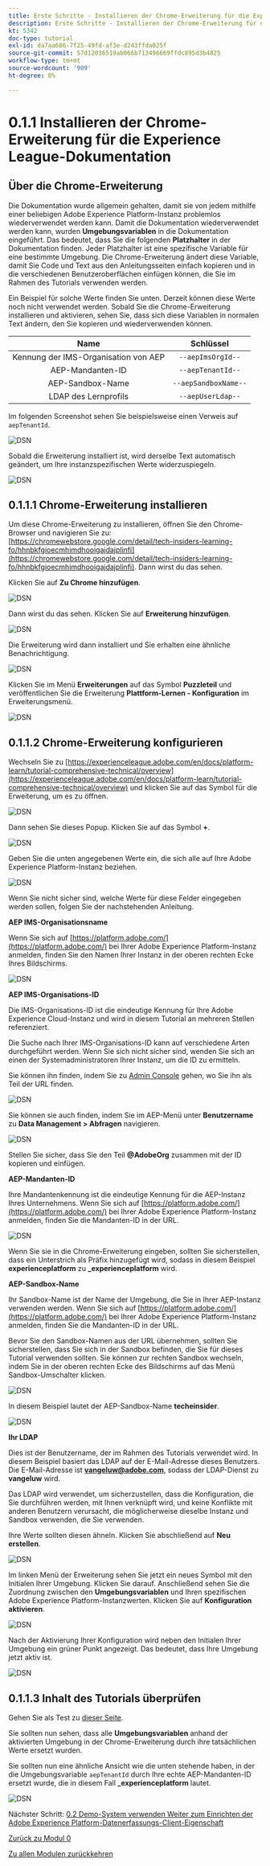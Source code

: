 ```yaml
---
title: Erste Schritte - Installieren der Chrome-Erweiterung für die Experience League-Dokumentation
description: Erste Schritte - Installieren der Chrome-Erweiterung für die Experience League-Dokumentation
kt: 5342
doc-type: tutorial
exl-id: da7aa686-7f25-49fd-af3e-d243ffda025f
source-git-commit: 57d12036519ab066b713496669ffdc895d3b4825
workflow-type: tm+mt
source-wordcount: '909'
ht-degree: 0%

---
```


# 0.1.1 Installieren der Chrome-Erweiterung für die Experience League-Dokumentation

## Über die Chrome-Erweiterung

Die Dokumentation wurde allgemein gehalten, damit sie von jedem mithilfe einer beliebigen Adobe Experience Platform-Instanz problemlos wiederverwendet werden kann.
Damit die Dokumentation wiederverwendet werden kann, wurden **Umgebungsvariablen** in die Dokumentation eingeführt. Das bedeutet, dass Sie die folgenden **Platzhalter** in der Dokumentation finden. Jeder Platzhalter ist eine spezifische Variable für eine bestimmte Umgebung. Die Chrome-Erweiterung ändert diese Variable, damit Sie Code und Text aus den Anleitungsseiten einfach kopieren und in die verschiedenen Benutzeroberflächen einfügen können, die Sie im Rahmen des Tutorials verwenden werden.

Ein Beispiel für solche Werte finden Sie unten. Derzeit können diese Werte noch nicht verwendet werden. Sobald Sie die Chrome-Erweiterung installieren und aktivieren, sehen Sie, dass sich diese Variablen in normalen Text ändern, den Sie kopieren und wiederverwenden können.

| Name | Schlüssel |
|:-------------:| :---------------:|
| Kennung der IMS-Organisation von AEP | `--aepImsOrgId--` |
| AEP-Mandanten-ID | `--aepTenantId--` |
| AEP-Sandbox-Name | `--aepSandboxName--` |
| LDAP des Lernprofils | `--aepUserLdap--` |

Im folgenden Screenshot sehen Sie beispielsweise einen Verweis auf `aepTenantId`.

![DSN](./images/mod7before.png)

Sobald die Erweiterung installiert ist, wird derselbe Text automatisch geändert, um Ihre instanzspezifischen Werte widerzuspiegeln.

![DSN](./images/mod7.png)

## 0.1.1.1 Chrome-Erweiterung installieren

Um diese Chrome-Erweiterung zu installieren, öffnen Sie den Chrome-Browser und navigieren Sie zu: [https://chromewebstore.google.com/detail/tech-insiders-learning-fo/hhnbkfgioecmhimdhooigajdajplinfi](https://chromewebstore.google.com/detail/tech-insiders-learning-fo/hhnbkfgioecmhimdhooigajdajplinfi). Dann wirst du das sehen.

Klicken Sie auf **Zu Chrome hinzufügen**.

![DSN](./images/c2.png)

Dann wirst du das sehen. Klicken Sie auf **Erweiterung hinzufügen**.

![DSN](./images/c3.png)

Die Erweiterung wird dann installiert und Sie erhalten eine ähnliche Benachrichtigung.

![DSN](./images/c4.png)

Klicken Sie im Menü **Erweiterungen** auf das Symbol **Puzzleteil** und veröffentlichen Sie die Erweiterung **Plattform-Lernen - Konfiguration** im Erweiterungsmenü.

![DSN](./images/c6.png)

## 0.1.1.2 Chrome-Erweiterung konfigurieren

Wechseln Sie zu [https://experienceleague.adobe.com/en/docs/platform-learn/tutorial-comprehensive-technical/overview](https://experienceleague.adobe.com/en/docs/platform-learn/tutorial-comprehensive-technical/overview) und klicken Sie auf das Symbol für die Erweiterung, um es zu öffnen.

![DSN](./images/tuthome.png)

Dann sehen Sie dieses Popup. Klicken Sie auf das Symbol **+**.

![DSN](./images/c7.png)

Geben Sie die unten angegebenen Werte ein, die sich alle auf Ihre Adobe Experience Platform-Instanz beziehen.

![DSN](./images/c8.png)

Wenn Sie nicht sicher sind, welche Werte für diese Felder eingegeben werden sollen, folgen Sie der nachstehenden Anleitung.

**AEP IMS-Organisationsname**

Wenn Sie sich auf [https://platform.adobe.com/](https://platform.adobe.com/) bei Ihrer Adobe Experience Platform-Instanz anmelden, finden Sie den Namen Ihrer Instanz in der oberen rechten Ecke Ihres Bildschirms.

![DSN](./images/aepname.png)

**AEP IMS-Organisations-ID**

Die IMS-Organisations-ID ist die eindeutige Kennung für Ihre Adobe Experience Cloud-Instanz und wird in diesem Tutorial an mehreren Stellen referenziert.

Die Suche nach Ihrer IMS-Organisations-ID kann auf verschiedene Arten durchgeführt werden. Wenn Sie sich nicht sicher sind, wenden Sie sich an einen der Systemadministratoren Ihrer Instanz, um die ID zu ermitteln.

Sie können ihn finden, indem Sie zu [Admin Console](https://https://adminconsole.adobe.com/) gehen, wo Sie ihn als Teil der URL finden.

![DSN](./images/aepid1.png)

Sie können sie auch finden, indem Sie im AEP-Menü unter **Benutzername** zu **Data Management > Abfragen** navigieren.

![DSN](./images/aepid2.png)

Stellen Sie sicher, dass Sie den Teil **@AdobeOrg** zusammen mit der ID kopieren und einfügen.

**AEP-Mandanten-ID**

Ihre Mandantenkennung ist die eindeutige Kennung für die AEP-Instanz Ihres Unternehmens. Wenn Sie sich auf [https://platform.adobe.com/](https://platform.adobe.com/) bei Ihrer Adobe Experience Platform-Instanz anmelden, finden Sie die Mandanten-ID in der URL.

![DSN](./images/aeptenantid.png)

Wenn Sie sie in die Chrome-Erweiterung eingeben, sollten Sie sicherstellen, dass ein Unterstrich als Präfix hinzugefügt wird, sodass in diesem Beispiel **experienceplatform** zu **_experienceplatform** wird.

**AEP-Sandbox-Name**

Ihr Sandbox-Name ist der Name der Umgebung, die Sie in Ihrer AEP-Instanz verwenden werden. Wenn Sie sich auf [https://platform.adobe.com/](https://platform.adobe.com/) bei Ihrer Adobe Experience Platform-Instanz anmelden, finden Sie die Mandanten-ID in der URL.

Bevor Sie den Sandbox-Namen aus der URL übernehmen, sollten Sie sicherstellen, dass Sie sich in der Sandbox befinden, die Sie für dieses Tutorial verwenden sollten. Sie können zur rechten Sandbox wechseln, indem Sie in der oberen rechten Ecke des Bildschirms auf das Menü Sandbox-Umschalter klicken.

![DSN](./images/aepsandboxsw.png)

In diesem Beispiel lautet der AEP-Sandbox-Name **techeinsider**.

![DSN](./images/aepsname.png)

**Ihr LDAP**

Dies ist der Benutzername, der im Rahmen des Tutorials verwendet wird. In diesem Beispiel basiert das LDAP auf der E-Mail-Adresse dieses Benutzers. Die E-Mail-Adresse ist **vangeluw@adobe.com**, sodass der LDAP-Dienst zu **vangeluw** wird.

Das LDAP wird verwendet, um sicherzustellen, dass die Konfiguration, die Sie durchführen werden, mit Ihnen verknüpft wird, und keine Konflikte mit anderen Benutzern verursacht, die möglicherweise dieselbe Instanz und Sandbox verwenden, die Sie verwenden.

Ihre Werte sollten diesen ähneln.
Klicken Sie abschließend auf **Neu erstellen**.

![DSN](./images/c8a.png)


Im linken Menü der Erweiterung sehen Sie jetzt ein neues Symbol mit den Initialen Ihrer Umgebung. Klicken Sie darauf. Anschließend sehen Sie die Zuordnung zwischen den **Umgebungsvariablen** und Ihren spezifischen Adobe Experience Platform-Instanzwerten. Klicken Sie auf **Konfiguration aktivieren**.

![DSN](./images/c9.png)

Nach der Aktivierung Ihrer Konfiguration wird neben den Initialen Ihrer Umgebung ein grüner Punkt angezeigt. Das bedeutet, dass Ihre Umgebung jetzt aktiv ist.

![DSN](./images/c10.png)

## 0.1.1.3 Inhalt des Tutorials überprüfen

Gehen Sie als Test zu [dieser Seite](https://experienceleague.adobe.com/en/docs/platform-learn/tutorial-comprehensive-technical/datadistiller/module51/ex3).

Sie sollten nun sehen, dass alle **Umgebungsvariablen** anhand der aktivierten Umgebung in der Chrome-Erweiterung durch ihre tatsächlichen Werte ersetzt wurden.

Sie sollten nun eine ähnliche Ansicht wie die unten stehende haben, in der die Umgebungsvariable `aepTenantId` durch Ihre echte AEP-Mandanten-ID ersetzt wurde, die in diesem Fall **_experienceplatform** lautet.

![DSN](./images/c12.png)

Nächster Schritt: [0.2 Demo-System verwenden Weiter zum Einrichten der Adobe Experience Platform-Datenerfassungs-Client-Eigenschaft](./ex2.md)

[Zurück zu Modul 0](./getting-started.md)

[Zu allen Modulen zurückkehren](./../../../overview.md)
